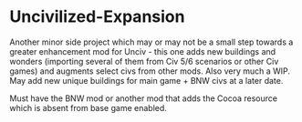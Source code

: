 # Uncivilized-Expansion
Another minor side project which may or may not be a small step towards a greater enhancement mod for Unciv - this one adds new buildings and wonders (importing several of them from Civ 5/6 scenarios or other Civ games) and augments select civs from other mods. Also very much a WIP. May add new unique buildings for main game + BNW civs at a later date.

Must have the BNW mod or another mod that adds the Cocoa resource which is absent from base game enabled.
